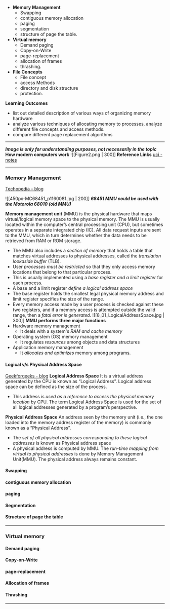 - __Memory Management__
	- Swapping
	- contiguous memory allocation
	- paging
	- segmentation
	- structure of page the table.  
- __Virtual memory__
	- Demand paging
	- Copy-on-Write
	- page-replacement
	- allocation of frames
	- thrashing.  
- __File Concepts__
	-  File concept
	- access Methods
	- directory and disk structure
	- protection.  

__Learning Outcomes__
- list out detailed description of various ways of organizing memory hardware  
- analyze various techniques of allocating memory to processes, analyze different file concepts and access methods.
- compare different page replacement algorithms

---
___Image is only for understanding purposes, not necessarily in the topic___
__How modern computers work__
![[Figure2.png | 300]]
__Reference Links__
[uci - notes](https://www.cs.uic.edu/~jbell/CourseNotes/OperatingSystems/8_MainMemory.html)

---
### Memory Management
[Techopedia - blog](https://www.techopedia.com/definition/4768/memory-management-unit-mmu)

![[450px-MC68451_p1160081.jpg | 200]]
___68451 MMU could be used with the Motorola 68010 (old MMU)___

__Memory management unit__ (MMU) is the physical hardware that maps virtual/logical memory space to the physical memory. The MMU is usually located within the computer’s central processing unit (CPU), but sometimes operates in a separate integrated chip (IC). All data request inputs are sent to the MMU, which in turn determines whether the data needs to be retrieved from RAM or ROM storage.
- The MMU also includes a _section of memory_ that holds a table that matches virtual addresses to physical addresses, called the _translation lookaside buffer_ (TLB).
- User _processes must be restricted_ so that they only access memory locations that belong to that particular process. 
- This is usually implemented using a _base register and a limit register_ for each process.
- A base and a limit register _define a logical address space_
- The base register holds the smallest legal physical memory address and limit register specifies the size of the range.
- Every memory access made by a user process is checked against these two registers, and if a memory access is attempted outside the valid range, then a _fatal error is generated_.
![[8_01_LogicalAddressSpace.jpg | 300]]
__MMU performs three major functions__
-   Hardware memory management
	- It deals with a system's _RAM and cache memory_
-   Operating system (OS) memory management
	- It regulates _resources_ among objects and data structures
-   Application memory management
	- It _allocates and optimizes_ memory among programs.

#### Logical v/s Physical Address Space
[Geekforgeeks - blog](https://www.geeksforgeeks.org/logical-and-physical-address-in-operating-system/)
__Logical Address Space__
It is a virtual address generated by the CPU is known as “Logical Address”. Logical address space can be defined as the size of the process. 
- This address is _used as a reference to access the physical memory location_ by CPU. The term Logical Address Space is used for the set of all logical addresses generated by a program’s perspective.

__Physical Address Space__
An address seen by the memory unit (i.e., the one loaded into the memory address register of the memory) is commonly known as a “Physical Address”.
- The _set of all physical addresses corresponding to these logical addresses_ is known as Physical address space
- A physical address is computed by MMU. The _run-time mapping from virtual to physical addresses_ is done by Memory Management Unit(MMU). The physical address always remains constant.

#### Swapping

#### contiguous memory allocation

#### paging

#### Segmentation

#### Structure of page the table

---
### Virtual memory
#### Demand paging

#### Copy-on-Write

#### page-replacement

#### Allocation of frames

#### Thrashing
---
